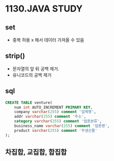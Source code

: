 # 1130.JAVA STUDY
## set 
- 중복 허용 x 해서 데이터 가져올 수 있음
## strip()
- 문자열의 앞 뒤 공백 제거.
- 유니코드의 공백 제거
## sql 
```sql
CREATE TABLE venture(
	num int AUTO_INCREMENT PRIMARY KEY,
	company varchar(255) comment '업체명',
	addr varchar(255) comment '주소',
	category varchar(255) comment '업종분류',
	business_name varchar(255) comment '업종명',
	product varchar(255) comment '주생산품'
);

```
## 차집합, 교집합, 합집합
